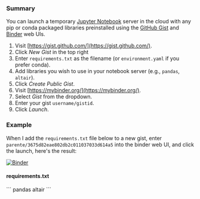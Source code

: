 ### Summary

You can launch a temporary [Jupyter Notebook](https://github.com/jupyter/notebook) server in the cloud with any pip or conda packaged libraries preinstalled using the [GitHub Gist](https://gist.github.com) and [Binder](https://mybinder.org) web UIs.

1. Visit [https://gist.github.com/](https://gist.github.com/).
2. Click *New Gist* in the top right
3. Enter `requirements.txt` as the filename (or `environment.yaml` if you prefer conda). 
4. Add libraries you wish to use in your notebook server (e.g., `pandas`, `altair`).
5. Click *Create Public Gist*.
6. Visit [https://mybinder.org/](https://mybinder.org/).
7. Select *Gist* from the dropdown.
8. Enter your gist `username/gistid`.
9. Click *Launch*.

### Example

When I add the `requirements.txt` file below to a new gist, enter `parente/3675d82eae802db2c011037033d614a5` into the binder web UI, and click the launch, here's the result:

[![Binder](https://mybinder.org/badge.svg)](https://mybinder.org/v2/gist/parente/3675d82eae802db2c011037033d614a5/master)
<h4 class="embedFilename"><i class="fa fa-file" aria-hidden="true"></i> requirements.txt</h4>
```
pandas
altair
```